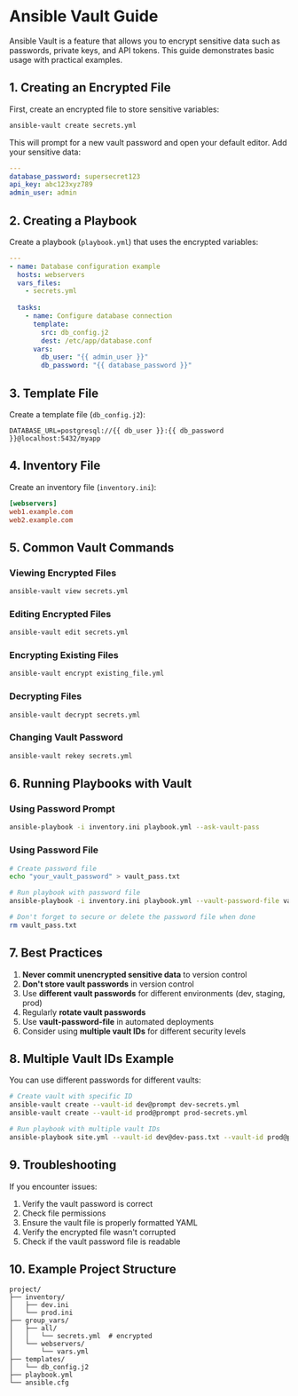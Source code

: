 # Ansible Vault Guide

Ansible Vault is a feature that allows you to encrypt sensitive data such as passwords, private keys, and API tokens. This guide demonstrates basic usage with practical examples.

## 1. Creating an Encrypted File

First, create an encrypted file to store sensitive variables:

```bash
ansible-vault create secrets.yml
```

This will prompt for a new vault password and open your default editor. Add your sensitive data:

```yaml
---
database_password: supersecret123
api_key: abc123xyz789
admin_user: admin
```

## 2. Creating a Playbook

Create a playbook (`playbook.yml`) that uses the encrypted variables:

```yaml
---
- name: Database configuration example
  hosts: webservers
  vars_files:
    - secrets.yml
  
  tasks:
    - name: Configure database connection
      template:
        src: db_config.j2
        dest: /etc/app/database.conf
      vars:
        db_user: "{{ admin_user }}"
        db_password: "{{ database_password }}"
```

## 3. Template File

Create a template file (`db_config.j2`):

```
DATABASE_URL=postgresql://{{ db_user }}:{{ db_password }}@localhost:5432/myapp
```

## 4. Inventory File

Create an inventory file (`inventory.ini`):

```ini
[webservers]
web1.example.com
web2.example.com
```

## 5. Common Vault Commands

### Viewing Encrypted Files
```bash
ansible-vault view secrets.yml
```

### Editing Encrypted Files
```bash
ansible-vault edit secrets.yml
```

### Encrypting Existing Files
```bash
ansible-vault encrypt existing_file.yml
```

### Decrypting Files
```bash
ansible-vault decrypt secrets.yml
```

### Changing Vault Password
```bash
ansible-vault rekey secrets.yml
```

## 6. Running Playbooks with Vault

### Using Password Prompt
```bash
ansible-playbook -i inventory.ini playbook.yml --ask-vault-pass
```

### Using Password File
```bash
# Create password file
echo "your_vault_password" > vault_pass.txt

# Run playbook with password file
ansible-playbook -i inventory.ini playbook.yml --vault-password-file vault_pass.txt

# Don't forget to secure or delete the password file when done
rm vault_pass.txt
```

## 7. Best Practices

1. **Never commit unencrypted sensitive data** to version control
2. **Don't store vault passwords** in version control
3. Use **different vault passwords** for different environments (dev, staging, prod)
4. Regularly **rotate vault passwords**
5. Use **vault-password-file** in automated deployments
6. Consider using **multiple vault IDs** for different security levels

## 8. Multiple Vault IDs Example

You can use different passwords for different vaults:

```bash
# Create vault with specific ID
ansible-vault create --vault-id dev@prompt dev-secrets.yml
ansible-vault create --vault-id prod@prompt prod-secrets.yml

# Run playbook with multiple vault IDs
ansible-playbook site.yml --vault-id dev@dev-pass.txt --vault-id prod@prod-pass.txt
```

## 9. Troubleshooting

If you encounter issues:

1. Verify the vault password is correct
2. Check file permissions
3. Ensure the vault file is properly formatted YAML
4. Verify the encrypted file wasn't corrupted
5. Check if the vault password file is readable

## 10. Example Project Structure

```
project/
├── inventory/
│   ├── dev.ini
│   └── prod.ini
├── group_vars/
│   ├── all/
│   │   └── secrets.yml  # encrypted
│   └── webservers/
│       └── vars.yml
├── templates/
│   └── db_config.j2
├── playbook.yml
└── ansible.cfg
```

